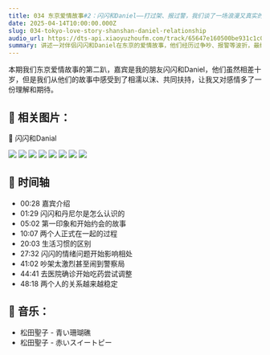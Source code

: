 ```yaml
---
title: 034 东京爱情故事#2：闪闪和Daniel——打过架、报过警，我们谈了一场浪漫又真实的恋爱，成为了更好的人
date: 2025-04-14T10:00:00.000Z
slug: 034-tokyo-love-story-shanshan-daniel-relationship
audio_url: https://dts-api.xiaoyuzhoufm.com/track/65647e160500be931c1c0571/67fd3befcdd692da154b293e/media.xyzcdn.net/65647e160500be931c1c0571/lg1I5hz7si8Qq7J4R5XVQFsQLhlG.m4a
summary: 讲述一对伴侣闪闪和Daniel在东京的爱情故事，他们经历过争吵、报警等波折，最终在关系中互相成长，变得更好。
---
```

本期我们东京爱情故事的第二趴，嘉宾是我的朋友闪闪和Daniel，他们虽然相差十岁，但是我们从他们的故事中感受到了相濡以沫、共同扶持，让我又对感情多了一份理解和期待。

## 📝 相关图片：

🔽 闪闪和Danial

![](https://image.xyzcdn.net/FuUPdb9FAfeqoj_mPBJHHMk3Jw8f.jpg)
![](https://image.xyzcdn.net/Fv4GAjK0KKtx5yYIP1Fa-8Yf9xjp.jpg)
![](https://image.xyzcdn.net/Fs-hcIVAr4Er--7FSc3IEXsqX3q8.jpg)
![](https://image.xyzcdn.net/FhwnqAdbVDHt8pQt4GxfZ70IzTaD.jpg)
![](https://image.xyzcdn.net/FtJO5gkAf53QEV_wKOBdzIdUdH1Z.jpg)
![](https://image.xyzcdn.net/Fr4RbbFaiFudVN_rvTguRsVKdlIa.jpg)
![](https://image.xyzcdn.net/FrcWKGw1_CCAiITv6a-DZ0DezWB_.jpg)
![](https://image.xyzcdn.net/FgPG6bivy5MjkBLa1B7Q2Dnrt4Xz.jpg)

## 📝 时间轴

- 00:28 嘉宾介绍
- 01:29 闪闪和丹尼尔是怎么认识的
- 05:02 第一印象和开始约会的故事
- 10:07 两个人正式在一起的过程
- 20:03 生活习惯的区别
- 27:32 闪闪的情绪问题开始影响相处
- 41:02 吵架太激烈甚至闹到警察局
- 44:41 去医院确诊开始吃药尝试调整
- 48:18 两个人的关系越来越稳定


## 🎵 音乐：

- 松田聖子 - 青い珊瑚礁
- 松田聖子 - 赤いスイートピー
